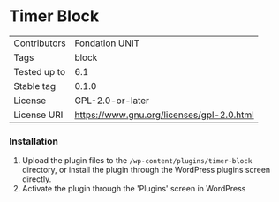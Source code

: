 Timer Block
===

| | |
|-|-|
|Contributors|Fondation UNIT|
|Tags|block|
|Tested up to|6.1|
|Stable tag|0.1.0|
|License|GPL-2.0-or-later|
|License URI|https://www.gnu.org/licenses/gpl-2.0.html|

### Installation

1. Upload the plugin files to the `/wp-content/plugins/timer-block` directory, or install the plugin through the WordPress plugins screen directly.
1. Activate the plugin through the 'Plugins' screen in WordPress
